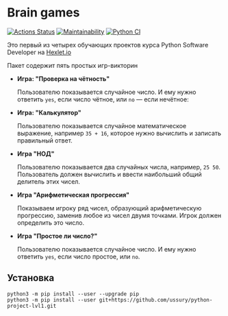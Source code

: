 # Brain games

[![Actions Status](https://github.com/ussury/python-project-lvl1/workflows/hexlet-check/badge.svg)](https://github.com/ussury/python-project-lvl1/actions)
[![Maintainability](https://api.codeclimate.com/v1/badges/a99a88d28ad37a79dbf6/maintainability)](https://codeclimate.com/github/ussury/python-project-lvl1)
[![Python CI](https://github.com/ussury/python-project-lvl1/actions/workflows/pyci.yml/badge.svg)](https://github.com/ussury/python-project-lvl1/actions/workflows/pyci.yml)

Это первый из четырех обучающих проектов курса Python Software Developer на [Hexlet.io](https://ru.hexlet.io)

Пакет содержит пять простых игр-викторин 
* **Игра: "Проверка на чётность"**

    Пользователю показывается случайное число. И ему нужно ответить `yes`, если число чётное, или `no` — если нечётное:

* **Игра: "Калькулятор"**

    Пользователю показывается случайное математическое выражение, например `35 + 16`, которое нужно вычислить и записать правильный ответ.

* **Игра "НОД"**

    Пользователю показывается два случайных числа, например, `25 50`. Пользователь должен вычислить и ввести наибольший общий делитель этих чисел.

* **Игра "Арифметическая прогрессия"**

    Показываем игроку ряд чисел, образующий арифметическую прогрессию, заменив любое из чисел двумя точками. Игрок должен определить это число.

* **Игра "Простое ли число?"**

    Пользователю показывается случайное число. И ему нужно ответить `yes`, если число простое, или `no`.

## Установка 

```
python3 -m pip install --user --upgrade pip
python3 -m pip install --user git+https://github.com/ussury/python-project-lvl1.git
```